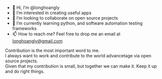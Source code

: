 - 👋 Hi, I’m @longhoangly
- 👀 I’m interested in creating useful apps
- 💞️ I’m looking to collaborate on open source projects
- 🌱 I’m currently learning python, and software automation testing frameworks
- 📫 How to reach me? Feel free to drop me an email at longhoangly@gmail.com

Contribution is the most important word to me.  
I always want to work and contribute to the world advancetage via open source projects.  
Given that my contribution is small, but together we can make it. Keep it up and do right things.  
